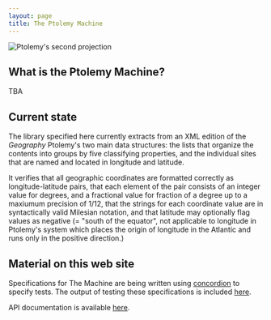 ```yaml
---
layout: page
title: The Ptolemy Machine
---
```



![Ptolemy's second projection][p2]

[p2]: http://neelsmith.github.io/ptolemy/imgs/projection2.png

## What is the Ptolemy Machine? ##

TBA

## Current state ##

The library specified here currently extracts from an XML edition of the *Geography* Ptolemy's two main data structures:  the lists that organize the contents into groups by five classifying properties, and the individual sites that are named and located in longitude and latitude.

It verifies that all geographic coordinates are formatted correctly as longitude-latitude pairs, that each element of the pair consists of an integer value for degrees, and a fractional value for fraction of a degree up to a maxiumum precision of 1/12, that the strings for each coordinate value are in syntactically valid Milesian notation, and that latitude may optionally flag values as negative (= "south of the equator",  not applicable to longitude in Ptolemy's system which places the origin of longitude in the Atlantic and runs only in the positive direction.)


## Material on this web site ##


Specifications for The Machine are being written using [concordion](http://concordion.org) to specify tests.  The output of testing these specifications is included [here](specs/ptolemy/Ptolemy.html).

API documentation is available [here](api).
